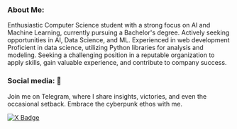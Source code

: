 ### About Me:  
Enthusiastic Computer Science student with a strong focus on AI and Machine Learning, currently pursuing a Bachelor's degree.
Actively seeking opportunities in AI, Data Science, and ML. Experienced in web development Proficient in data science, utilizing Python libraries for analysis and modeling. Seeking a challenging position in a reputable organization to apply skills, gain valuable experience, and contribute to company success.

### Social media: 📡    
Join me on Telegram, where I share insights, victories, and even the occasional setback. Embrace the cyberpunk ethos with me. 

[![X Badge](https://img.shields.io/twitter/follow/:Kartikkbishnoi)]([(https://x.com/Kartikkbishnoi)])
